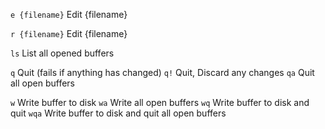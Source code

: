 `e {filename}`	 Edit {filename}

`r {filename}`	 Edit {filename}

`ls`             List all opened buffers

`q`  	         Quit (fails if anything has changed)
`q!`		     Quit, Discard any changes
`qa`		 	 Quit all open buffers

`w`              Write buffer to disk
`wa`             Write all open buffers
`wq`             Write buffer to disk and quit
`wqa`            Write buffer to disk and quit all open buffers


